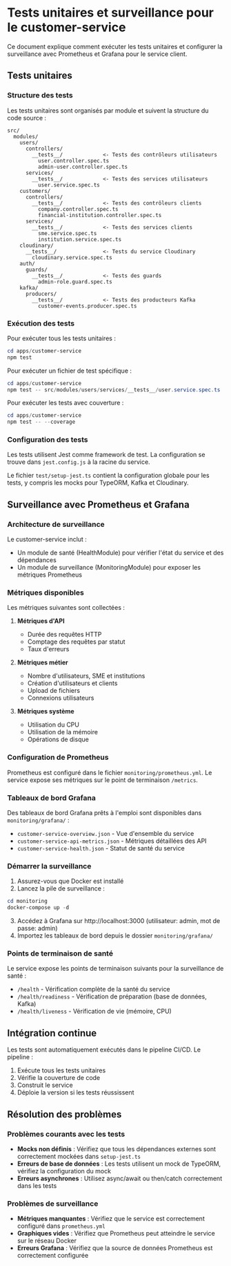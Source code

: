# Tests unitaires et surveillance pour le customer-service

Ce document explique comment exécuter les tests unitaires et configurer la surveillance avec Prometheus et Grafana pour le service client.

## Tests unitaires

### Structure des tests

Les tests unitaires sont organisés par module et suivent la structure du code source :

```
src/
  modules/
    users/
      controllers/
        __tests__/             <- Tests des contrôleurs utilisateurs
          user.controller.spec.ts
          admin-user.controller.spec.ts
      services/
        __tests__/             <- Tests des services utilisateurs
          user.service.spec.ts
    customers/
      controllers/
        __tests__/             <- Tests des contrôleurs clients
          company.controller.spec.ts
          financial-institution.controller.spec.ts
      services/
        __tests__/             <- Tests des services clients
          sme.service.spec.ts
          institution.service.spec.ts
    cloudinary/
      __tests__/               <- Tests du service Cloudinary
        cloudinary.service.spec.ts
    auth/
      guards/
        __tests__/             <- Tests des guards
          admin-role.guard.spec.ts
    kafka/
      producers/
        __tests__/             <- Tests des producteurs Kafka
          customer-events.producer.spec.ts
```

### Exécution des tests

Pour exécuter tous les tests unitaires :

```powershell
cd apps/customer-service
npm test
```

Pour exécuter un fichier de test spécifique :

```powershell
cd apps/customer-service
npm test -- src/modules/users/services/__tests__/user.service.spec.ts
```

Pour exécuter les tests avec couverture :

```powershell
cd apps/customer-service
npm test -- --coverage
```

### Configuration des tests

Les tests utilisent Jest comme framework de test. La configuration se trouve dans `jest.config.js` à la racine du service.

Le fichier `test/setup-jest.ts` contient la configuration globale pour les tests, y compris les mocks pour TypeORM, Kafka et Cloudinary.

## Surveillance avec Prometheus et Grafana

### Architecture de surveillance

Le customer-service inclut :
- Un module de santé (HealthModule) pour vérifier l'état du service et des dépendances
- Un module de surveillance (MonitoringModule) pour exposer les métriques Prometheus

### Métriques disponibles

Les métriques suivantes sont collectées :

1. **Métriques d'API**
   - Durée des requêtes HTTP
   - Comptage des requêtes par statut
   - Taux d'erreurs

2. **Métriques métier**
   - Nombre d'utilisateurs, SME et institutions
   - Création d'utilisateurs et clients
   - Upload de fichiers
   - Connexions utilisateurs

3. **Métriques système**
   - Utilisation du CPU
   - Utilisation de la mémoire
   - Opérations de disque

### Configuration de Prometheus

Prometheus est configuré dans le fichier `monitoring/prometheus.yml`. Le service expose ses métriques sur le point de terminaison `/metrics`.

### Tableaux de bord Grafana

Des tableaux de bord Grafana prêts à l'emploi sont disponibles dans `monitoring/grafana/` :

- `customer-service-overview.json` - Vue d'ensemble du service
- `customer-service-api-metrics.json` - Métriques détaillées des API
- `customer-service-health.json` - Statut de santé du service

### Démarrer la surveillance

1. Assurez-vous que Docker est installé
2. Lancez la pile de surveillance :

```powershell
cd monitoring
docker-compose up -d
```

3. Accédez à Grafana sur http://localhost:3000 (utilisateur: admin, mot de passe: admin)
4. Importez les tableaux de bord depuis le dossier `monitoring/grafana/`

### Points de terminaison de santé

Le service expose les points de terminaison suivants pour la surveillance de santé :

- `/health` - Vérification complète de la santé du service
- `/health/readiness` - Vérification de préparation (base de données, Kafka)
- `/health/liveness` - Vérification de vie (mémoire, CPU)

## Intégration continue

Les tests sont automatiquement exécutés dans le pipeline CI/CD. Le pipeline :

1. Exécute tous les tests unitaires
2. Vérifie la couverture de code
3. Construit le service
4. Déploie la version si les tests réussissent

## Résolution des problèmes

### Problèmes courants avec les tests

- **Mocks non définis** : Vérifiez que tous les dépendances externes sont correctement mockées dans `setup-jest.ts`
- **Erreurs de base de données** : Les tests utilisent un mock de TypeORM, vérifiez la configuration du mock
- **Erreurs asynchrones** : Utilisez async/await ou then/catch correctement dans les tests

### Problèmes de surveillance

- **Métriques manquantes** : Vérifiez que le service est correctement configuré dans `prometheus.yml`
- **Graphiques vides** : Vérifiez que Prometheus peut atteindre le service sur le réseau Docker
- **Erreurs Grafana** : Vérifiez que la source de données Prometheus est correctement configurée
